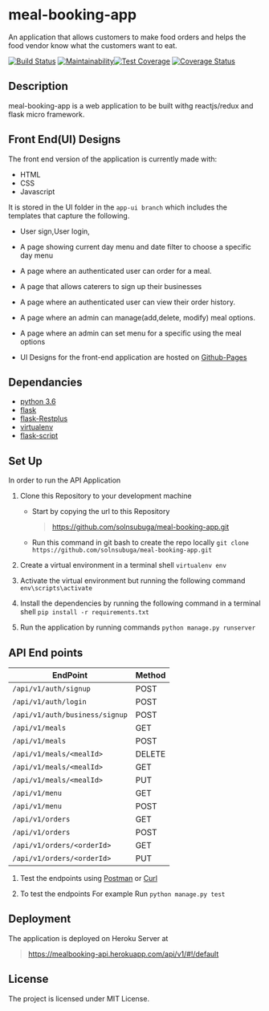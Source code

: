 # meal-booking-app

An application that allows customers to make food orders and helps the food vendor know what the customers want to eat.

[![Build Status](https://travis-ci.org/solnsubuga/meal-booking-app.svg?branch=master)](https://travis-ci.org/solnsubuga/meal-booking-app)
[![Maintainability](https://api.codeclimate.com/v1/badges/4f5531763259f4e6d2ae/maintainability)](https://codeclimate.com/github/solnsubuga/meal-booking-app/maintainability)[![Test Coverage](https://api.codeclimate.com/v1/badges/4f5531763259f4e6d2ae/test_coverage)](https://codeclimate.com/github/solnsubuga/meal-booking-app/test_coverage)
[![Coverage Status](https://coveralls.io/repos/github/solnsubuga/meal-booking-app/badge.svg?branch=master)](https://coveralls.io/github/solnsubuga/meal-booking-app?branch=master)

## Description

meal-booking-app is a web application to be built withg reactjs/redux and flask micro framework.

## Front End(UI) Designs

The front end version of the application is currently made with:

* HTML
* CSS
* Javascript

It is stored in the UI folder in the `app-ui branch` which includes the templates that capture the following.

* User sign,User login,
* A page showing current day menu and date filter to choose a specific day menu
* A page where an authenticated user can order for a meal.
* A page that allows caterers to sign up their businesses
* A page where an authenticated user can view their order history.
* A page where an admin can manage(add,delete, modify) meal options.
* A page where an admin can set menu for a specific using the meal options

* UI Designs for the front-end application are hosted on [Github-Pages](https://solnsubuga.github.io/meal-booking-app/ui/)

## Dependancies

* [python 3.6](https://www.python.org/downloads/release/python-360/)
* [flask](flask.pocoo.org/)
* [flask-Restplus](https://flask-restplus.readthedocs.io/)
* [virtualenv](https://virtualenv.pypa.io/en/stable/)
* [flask-script]()

## Set Up

In order to run the API Application

1.  Clone this Repository to your development machine

    * Start by copying the url to this Repository
      > https://github.com/solnsubuga/meal-booking-app.git
    * Run this command in git bash to create the repo locally
      `git clone https://github.com/solnsubuga/meal-booking-app.git`

2.  Create a virtual environment in a terminal shell `virtualenv env`

3.  Activate the virtual environment but running the following command `env\scripts\activate`

4.  Install the dependencies by running the following command in a terminal shell `pip install -r requirements.txt`

5.  Run the application by running commands `python manage.py runserver`

## API End points

| EndPoint                       | Method |
| ------------------------------ | ------ |
| `/api/v1/auth/signup`          | POST   |
| `/api/v1/auth/login`           | POST   |
| `/api/v1/auth/business/signup` | POST   |
| `/api/v1/meals`                | GET    |
| `/api/v1/meals`                | POST   |
| `/api/v1/meals/<mealId>`       | DELETE |
| `/api/v1/meals/<mealId>`       | GET    |
| `/api/v1/meals/<mealId>`       | PUT    |
| `/api/v1/menu`                 | GET    |
| `/api/v1/menu`                 | POST   |
| `/api/v1/orders`               | GET    |
| `/api/v1/orders`               | POST   |
| `/api/v1/orders/<orderId>`     | GET    |
| `/api/v1/orders/<orderId>`     | PUT    |

1.  Test the endpoints using [Postman](https://www.getpostman.com/) or [Curl](https://curl.haxx.se/)

2.  To test the endpoints For example Run `python manage.py test`

## Deployment

The application is deployed on Heroku Server at

>https://mealbooking-api.herokuapp.com/api/v1/#!/default

## License

The project is licensed under MIT License.